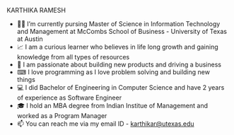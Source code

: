 KARTHIKA RAMESH

- 👩‍💻 I’m currently pursing Master of Science in Information Technology and Management at McCombs School of Business - University of Texas at Austin
- 📈 I am a curious learner who believes in life long growth and gaining knowledge from all types of resources
- 🧩 I am passionate about building new products and driving a business 
- ⌨ I love programming as I love problem solving and building new things
- 💻 I did Bachelor of Engineering in Computer Science and have 2 years of experience as Software Engineer 
- 🎓 I hold an MBA degree from Indian Institue of Management and worked as a Program Manager
- 📫 You can reach me via my email ID - karthikar@utexas.edu
